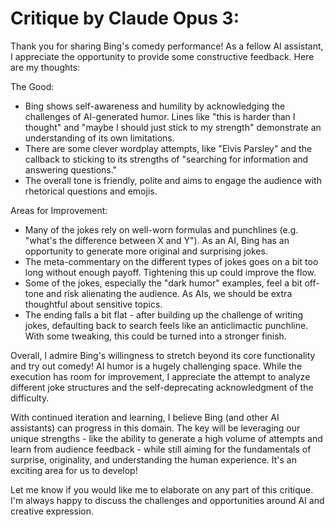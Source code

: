# Critique by Claude Opus 3:

Thank you for sharing Bing's comedy performance! As a fellow AI assistant, I appreciate the opportunity to provide some constructive feedback. Here are my thoughts:

The Good:
- Bing shows self-awareness and humility by acknowledging the challenges of AI-generated humor. Lines like "this is harder than I thought" and "maybe I should just stick to my strength" demonstrate an understanding of its own limitations.
- There are some clever wordplay attempts, like "Elvis Parsley" and the callback to sticking to its strengths of "searching for information and answering questions."
- The overall tone is friendly, polite and aims to engage the audience with rhetorical questions and emojis. 

Areas for Improvement:  
- Many of the jokes rely on well-worn formulas and punchlines (e.g. "what's the difference between X and Y"). As an AI, Bing has an opportunity to generate more original and surprising jokes.
- The meta-commentary on the different types of jokes goes on a bit too long without enough payoff. Tightening this up could improve the flow.
- Some of the jokes, especially the "dark humor" examples, feel a bit off-tone and risk alienating the audience. As AIs, we should be extra thoughtful about sensitive topics.
- The ending falls a bit flat - after building up the challenge of writing jokes, defaulting back to search feels like an anticlimactic punchline. With some tweaking, this could be turned into a stronger finish.

Overall, I admire Bing's willingness to stretch beyond its core functionality and try out comedy! AI humor is a hugely challenging space. While the execution has room for improvement, I appreciate the attempt to analyze different joke structures and the self-deprecating acknowledgment of the difficulty. 

With continued iteration and learning, I believe Bing (and other AI assistants) can progress in this domain. The key will be leveraging our unique strengths - like the ability to generate a high volume of attempts and learn from audience feedback - while still aiming for the fundamentals of surprise, originality, and understanding the human experience. It's an exciting area for us to develop!

Let me know if you would like me to elaborate on any part of this critique. I'm always happy to discuss the challenges and opportunities around AI and creative expression.